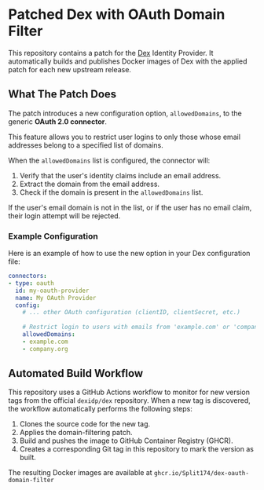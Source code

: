 # Patched Dex with OAuth Domain Filter

This repository contains a patch for the [Dex](https://github.com/dexidp/dex) Identity Provider. It automatically builds and publishes Docker images of Dex with the applied patch for each new upstream release.

## What The Patch Does

The patch introduces a new configuration option, `allowedDomains`, to the generic **OAuth 2.0 connector**.

This feature allows you to restrict user logins to only those whose email addresses belong to a specified list of domains.

When the `allowedDomains` list is configured, the connector will:
1. Verify that the user's identity claims include an email address.
2. Extract the domain from the email address.
3. Check if the domain is present in the `allowedDomains` list.

If the user's email domain is not in the list, or if the user has no email claim, their login attempt will be rejected.

### Example Configuration

Here is an example of how to use the new option in your Dex configuration file:

```yaml
connectors:
- type: oauth
  id: my-oauth-provider
  name: My OAuth Provider
  config:
    # ... other OAuth configuration (clientID, clientSecret, etc.)
    
    # Restrict login to users with emails from 'example.com' or 'company.org'
    allowedDomains:
    - example.com
    - company.org
```

## Automated Build Workflow

This repository uses a GitHub Actions workflow to monitor for new version tags from the official `dexidp/dex` repository. When a new tag is discovered, the workflow automatically performs the following steps:
1. Clones the source code for the new tag.
2. Applies the domain-filtering patch.
4. Build and pushes the image to GitHub Container Registry (GHCR).
5. Creates a corresponding Git tag in this repository to mark the version as built.

The resulting Docker images are available at `ghcr.io/Split174/dex-oauth-domain-filter`
